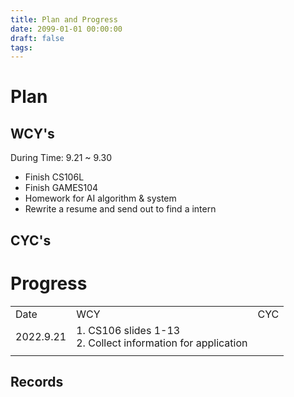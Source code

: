 ```yaml
---
title: Plan and Progress
date: 2099-01-01 00:00:00
draft: false
tags:
---
```


# Plan
## WCY's
During Time: 9.21 ~ 9.30
- Finish CS106L
- Finish GAMES104
- Homework for AI algorithm & system
- Rewrite a resume and send out to find a intern


## CYC's

# Progress

||||
|----|----|----|
|Date|WCY|CYC|
|2022.9.21| 1. CS106 slides 1-13<br>2. Collect information for application ||
||||

<!--more-->
## Records
